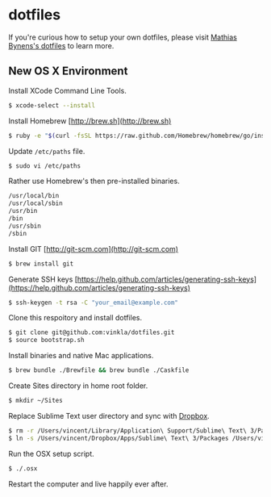 dotfiles
========
If you're curious how to setup your own dotfiles, please visit [Mathias Bynens's dotfiles](https://github.com/mathiasbynens/dotfiles) to learn more.


## New OS X Environment

Install XCode Command Line Tools.
```bash
$ xcode-select --install
```

Install Homebrew [http://brew.sh](http://brew.sh)
```bash
$ ruby -e "$(curl -fsSL https://raw.github.com/Homebrew/homebrew/go/install)"
```

Update ```/etc/paths``` file.
```bash
$ sudo vi /etc/paths
```

Rather use Homebrew's then pre-installed binaries.
```bash
/usr/local/bin
/usr/local/sbin
/usr/bin
/bin
/usr/sbin
/sbin
```

Install GIT [http://git-scm.com](http://git-scm.com)
```bash
$ brew install git
```

Generate SSH keys [https://help.github.com/articles/generating-ssh-keys](https://help.github.com/articles/generating-ssh-keys)

```bash
$ ssh-keygen -t rsa -C "your_email@example.com"
```

Clone this respoitory and install dotfiles.
```bash
$ git clone git@github.com:vinkla/dotfiles.git
$ source bootstrap.sh
```

Install binaries and native Mac applications.
```bash
$ brew bundle ./Brewfile && brew bundle ./Caskfile
```

Create Sites directory in home root folder.
```bash
$ mkdir ~/Sites
```

Replace Sublime Text user directory and sync with [Dropbox](http://dropbox.com).
```bash
$ rm -r /Users/vincent/Library/Application\ Support/Sublime\ Text\ 3/Packages
$ ln -s /Users/vincent/Dropbox/Apps/Sublime\ Text\ 3/Packages /Users/vincent/Library/Application\ Support/Sublime\ Text\ 3/Packages
```

Run the OSX setup script.
```bash
$ ./.osx
```

Restart the computer and live happily ever after.
